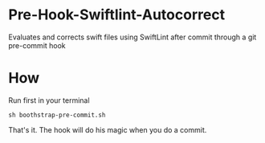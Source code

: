 # Pre-Hook-Swiftlint-Autocorrect
Evaluates and corrects swift files using SwiftLint after commit through a git pre-commit hook


# How
Run first in your terminal

`sh boothstrap-pre-commit.sh` 

That's it. The hook will do his magic when you do a commit.
